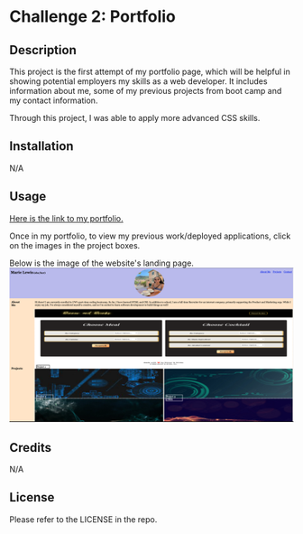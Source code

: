 # Challenge 2: Portfolio

## Description

This project is the first attempt of my portfolio page, which will be helpful in showing potential employers my skills as a web developer. It includes information about me, some of my previous projects from boot camp and my contact information.

Through this project, I was able to apply more advanced CSS skills.

## Installation

N/A

## Usage

[Here is the link to my portfolio.](https://mariea1022.github.io/portfolio-challenge/)

Once in my portfolio, to view my previous work/deployed applications, click on the images in the project boxes.

Below is the image of the website's landing page.
![website portfolio page image](assets/updated-portfolio.png)


## Credits

N/A

## License

Please refer to the LICENSE in the repo.
